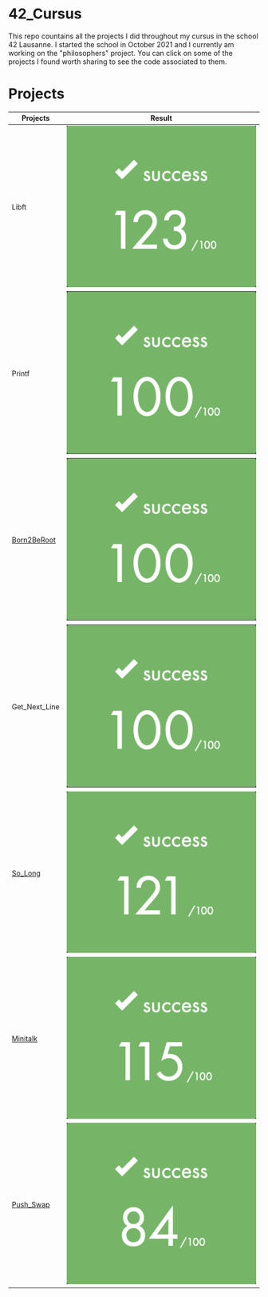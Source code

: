 # 42_Cursus

This repo countains all the projects I did throughout my cursus in the school 42 Lausanne. I started the school in October 2021 and I currently am working on the "philosophers" project.
You can click on some of the projects I found worth sharing to see the code associated to them.

# Projects

| Projects 				| 				Result |
| --------------------- | ---------------------- |
| Libft | ![image 123](./images/result123.png) |
| Printf | ![image 100](./images/result100.png) |
| [Born2BeRoot](https://www.notion.so/Virtualisation-1d61bf3afab04cc9aaf5a51107382f0f) | ![image 100](./images/result100.png) |
| Get_Next_Line | ![image 100](./images/result100.png) |
| [So_Long](https://github.com/victorvermot/so_long) | ![image 100](./images/result121.png) |
| [Minitalk](https://github.com/victorvermot/minitalk) | ![image 115](./images/result115.png) |
| [Push_Swap](https://github.com/victorvermot/push_swap) | ![image 84](./images/result84.png) |
